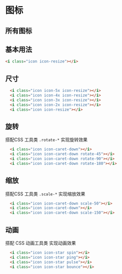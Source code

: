 # 图标

## 所有图标

<ul id="iconsExample" class="flex flex-wrap gap-y-3 justify-start h-96 -overflow-y-auto "></ul>

## 基本用法
<Example>
  <i class="icon icon-resize"></i>
</Example>

```html
<i class="icon icon-resize"></i>
```

## 尺寸

<Example class="space-x-4">
  <i class="icon icon-5x icon-resize"></i>
  <i class="icon icon-4x icon-resize"></i>
  <i class="icon icon-3x icon-resize"></i>
  <i class="icon icon-2x icon-resize"></i>
  <i class="icon icon icon-resize"></i>
</Example>

```html
  <i class="icon icon-5x icon-resize"></i>
  <i class="icon icon-4x icon-resize"></i>
  <i class="icon icon-3x icon-resize"></i>
  <i class="icon icon-2x icon-resize"></i>
  <i class="icon icon-resize"></i>
```
## 旋转

搭配CSS 工具类 `.rotate-*` 实现旋转效果

<Example class="space-x-4">
  <i class="icon icon-caret-down"></i>
  <i class="icon icon-caret-down rotate-45"></i>
  <i class="icon icon-caret-down rotate-90"></i>
  <i class="icon icon-caret-down rotate-180"></i>
</Example>

```html
  <i class="icon icon-caret-down"></i>
  <i class="icon icon-caret-down rotate-45"></i>
  <i class="icon icon-caret-down rotate-90"></i>
  <i class="icon icon-caret-down rotate-180"></i>
```

## 缩放

搭配CSS 工具类 `.scale-*` 实现缩放效果

<Example class="space-x-4">
  <i class="icon icon-caret-down scale-50"></i>
  <i class="icon icon-caret-down"></i>
  <i class="icon icon-caret-down scale-150"></i>
</Example>

```html
  <i class="icon icon-caret-down scale-50"></i>
  <i class="icon icon-caret-down"></i>
  <i class="icon icon-caret-down scale-150"></i>
```

## 动画

搭配 CSS 动画工具类  实现动画效果

<Example class="space-x-4">
  <i class="icon icon-star spin"></i>
  <i class="icon icon-star ping"></i>
  <i class="icon icon-star pulse"></i>
  <i class="icon icon-star bounce"></i>
</Example>

```html
  <i class="icon icon-star spin"></i>
  <i class="icon icon-star ping"></i>
  <i class="icon icon-star pulse"></i>
  <i class="icon icon-star bounce"></i>
```

<script setup>
import {onMounted} from 'vue';

const text = 'hello';

onMounted(() => {
    fetch('/zui/icons/icons.json').then(res => {
        if (res.ok) {
            return res.json();
        } else {
            console.log('Cant\'t find this json file!');
        }
    }).then (json => {
        const $ul = window.document.getElementById('iconsExample');
        if ($ul) {
            let ulChildrenStr = '';
            for (const icon in json) {
                ulChildrenStr += `<li class="w-1/5 p-2 flex items-center"><i class="icon icon-${icon} mr-1"></i> ${icon}</li>`;
            }
            $ul.innerHTML = ulChildrenStr;
        } else {
            console.log('iconsExample is not find!');
        }
    });
});
</script>
